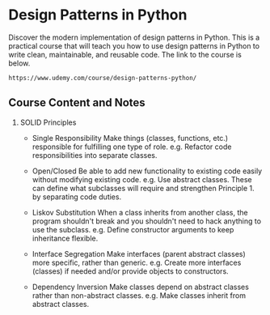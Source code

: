 # Design Patterns in Python
Discover the modern implementation of design patterns in Python. This is a practical course that will teach you how to use design patterns in Python to write clean, maintainable, and reusable code. The link to the course is below.

```Link
https://www.udemy.com/course/design-patterns-python/
```

## Course Content and Notes
1. SOLID Principles
   * Single Responsibility
       Make things (classes, functions, etc.) responsible for fulfilling one type of role.
       e.g. Refactor code responsibilities into separate classes.

   * Open/Closed
       Be able to add new functionality to existing code easily without modifying existing code.
       e.g. Use abstract classes. These can define what subclasses will require and strengthen Principle 1. by separating code duties.

   * Liskov Substitution
       When a class inherits from another class, the program shouldn't break and you shouldn't need to hack anything to use the subclass.
       e.g. Define constructor arguments to keep inheritance flexible.

   * Interface Segregation
        Make interfaces (parent abstract classes) more specific, rather than generic.
        e.g. Create more interfaces (classes) if needed and/or provide objects to constructors.

   * Dependency Inversion
       Make classes depend on abstract classes rather than non-abstract classes.
       e.g. Make classes inherit from abstract classes.